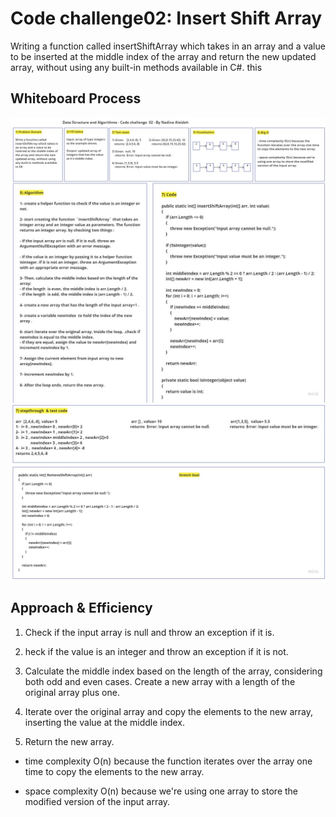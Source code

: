 # Code challenge02: Insert Shift Array

Writing a function called insertShiftArray which takes in an array and a value to be inserted at the middle index of the array and return the new updated array, without using any built-in methods available in C#. this

## Whiteboard Process

![whiteboard1](./CodeChallenges02-p1.jpg)
![whiteboard2](./CodeChallenges02-p2.jpg)

## Approach & Efficiency

1. Check if the input array is null and throw an exception if it is.

2. heck if the value is an integer and throw an exception if it is not.

3. Calculate the middle index based on the length of the array, considering both odd and even cases.
Create a new array with a length of the original array plus one.

4. Iterate over the original array and copy the elements to the new array, inserting the value at the middle index.

5. Return the new array.

- time complexity O(n) because the function iterates over the array one time to copy the elements to the new array.

- space complexity O(n) because we're using one array to store the modified version of the input array.
